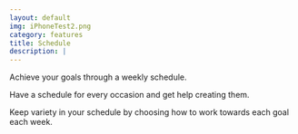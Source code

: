```yaml
---
layout: default
img: iPhoneTest2.png
category: features
title: Schedule
description: |
---
```


<p>Achieve your goals through a weekly schedule.</p>
<p>Have a schedule for every occasion and get help creating them.</p>
<p>Keep variety in your schedule by choosing how to work towards each goal each week.</p>
